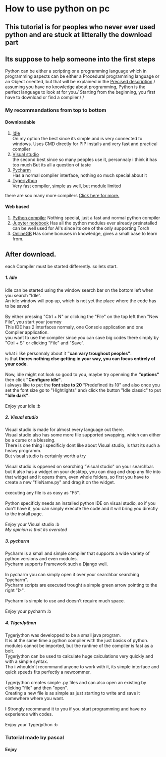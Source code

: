 # How to use python on pc

## This tutorial is for peoples who never ever used python and are stuck at litterally the download part
## Its suppose to help someone into the first steps

Python can be either a scripting or a programming language which in programming aspects can be either a Procedural programming language or an Object oriented, but that will be explained in the [Precised description]()./
assuming you have no knowledge about programming, Python is the perfect language to look at for you./
Starting from the beginning, you first have to download or find a compiler./
/
### My recommandations from top to bottom
#### Downloadable

1. [Idle](https://www.python.org/)\
On my option the best since its simple and is very connected to windows.
Uses CMD directly for PIP installs and very fast and practical compiler
2. [Visual studio](https://visualstudio.microsoft.com/de/)\
the second best since so many peoples use it, personnaly i think it has too much
But its all a question of taste
3. [Pycharm](https://www.jetbrains.com/pycharm/)\
Has a normal compiler interface, nothing so much special about it
4. [Tygerjython](https://tigerjython.ch/de)\
Very fast compiler, simple as well, but module limited

there are soo many more compilers
[Click here for more.](https://www.guru99.com/python-ide-code-editor.html)

#### Web based

1. [Python compiler](https://www.online-python.com/online_python_compiler)
Nothing special, just a fast and normal python compiler
2. [Jupyter notebook](https://jupyter.org/try-jupyter/retro/notebooks/?path=notebooks/Intro.ipynb)
Has all the python modules ever already preinstalled
can be well used for AI's since its one of the only supporting Torch
3. [OnlineGB](https://www.onlinegdb.com/online_python_compiler)
Has some bonuses in knowledge, gives a small base to learn from.


## After download.

each Compiler must be started differently.
so lets start.

##### 1. Idle
idle can be started using the window search bar on the bottom left when you search "Idle".\
An idle window will pop up, which is not yet the place where the code has to be saved\
\
By either pressing "Ctrl + N" or clicking the "File" on the top left then "New File", you start your journey\
This IDE has 2 interfaces normaly, one Console application and one Compiler application.\
you want to use the compiler since you can save big codes there simply by "Ctrl + S" or clicking "File" and "Save".\
\
what i like personnaly about it **"can vary troughout peoples"**.\
is that **theres nothing else getting in your way, you can focus entirely of your code**.\
\
Now, idle might not look so good to you, maybe try openning the **"options"** then click **"Configure idle"**.\
i always like to put the **font size to 20** "Predefined its 10" and also once you set the font size go to "Hightlights" and\ click the button "Idle classic" to put **"Idle dark"**.\
\
Enjoy your idle :b

##### 2. Visual studio
Visual studio is made for almost every language out there.\
Visual studio also has some more file supported swapping, which can either be a curse or a blessing.\
There is one thing i specificly dont like about Visual studio, is that its such a heavy programm.\
But visual studio is certainly worth a try\
\
Visual studio is oppened on searching "Visual studio" on your searchbar.\
but it also has a widget on your desktop, you can drag and drop any file into that widget and it opens them, even whole folders, so first you have to create a new "fileName.py" and drag it on the widget.\
\
executing any file is as easy as "F5".\
\
Python specificly needs an installed python IDE on visual studio, so if you don't have it, you can simply execute the code and it will bring you directly to the install page.\
\
Enjoy your Visual studio :b\
_My opinion is that its overated_

##### 3. pycharm
Pycharm is a small and simple compiler that supports a wide variety of python versions and even modules.\
Pycharm supports Framework such a Django well.\
\
In pycharm you can simply open it over your searchbar searching "pycharm".\
Pycharm scripts are executed trought a simple green arrow pointing to the right "▷".\
\
Pycharm is simple to use and doesn't require much space.\
\
Enjoy your pycharm :b

##### 4. TigerJython
Tygerjython was developped to be a small java program.\
It is at the same time a python compiler with the just basics of python.\
modules cannot be imported, but the runtime of the compiler is fast as a bolt.\
Tygerjython can be used to calculate huge calculations very quickly and with a simple syntax.\
Tho i whouldn't recommand anyone to work with it, its simple interface and quick speeds fits perfectly a newcommer.\
\
Tygerjython creates simple .py files and can also open an existing by clicking "file" and then "open".\
Creating a new file is as simple as just starting to write and save it somewhere where you want.\
\
I Strongly recommand it to you if you start programming and have no experience with codes.\
\
Enjoy your Tygerjython :b


### Tutorial made by pascal
#### Enjoy
